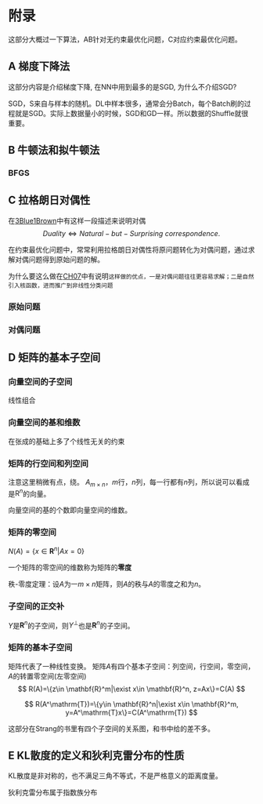 # 附录

这部分大概过一下算法，AB针对无约束最优化问题，C对应约束最优化问题。

## A 梯度下降法
这部分内容是介绍梯度下降, 在NN中用到最多的是SGD, 为什么不介绍SGD?

SGD，S来自与样本的随机。DL中样本很多，通常会分Batch，每个Batch刷的过程就是SGD。实际上数据量小的时候，SGD和GD一样。所以数据的Shuffle就很重要。

## B 牛顿法和拟牛顿法

### BFGS



## C 拉格朗日对偶性

在[3Blue1Brown](https://www.youtube.com/watch?v=LyGKycYT2v0&list=PLZHQObOWTQDPD3MizzM2xVFitgF8hE_ab&index=9)中有这样一段描述来说明对偶
$$
Duality\Leftrightarrow Natural-but-Surprising\ correspondence.
$$


在约束最优化问题中，常常利用拉格朗日对偶性将原问题转化为对偶问题，通过求解对偶问题得到原始问题的解。

为什么要这么做在[CH07](../CH07/README.md)中有说明`这样做的优点，一是对偶问题往往更容易求解；二是自然引入核函数，进而推广到非线性分类问题`

### 原始问题



### 对偶问题



## D 矩阵的基本子空间



### 向量空间的子空间

线性组合

### 向量空间的基和维数

在张成的基础上多了个线性无关的约束

### 矩阵的行空间和列空间

注意这里稍微有点，绕。
$A_{m\times n}$，$m$行，$n$列，每一行都有$n$列，所以说可以看成是$\mathrm{R}^n$的向量。

向量空间的基的个数即向量空间的维数。

### 矩阵的零空间

$N(A)=\{x\in \mathbf{R}^n|Ax=0\}$

一个矩阵的零空间的维数称为矩阵的**零度**

秩-零度定理：设$A$为一$m\times n$矩阵，则$A$的秩与$A$的零度之和为$n$。

### 子空间的正交补

$Y$是$\mathbf{R}^n$的子空间，则$Y^\perp$也是$\mathbf{R}^n$的子空间。

### 矩阵的基本子空间

矩阵代表了一种线性变换。
矩阵$A$有四个基本子空间：列空间，行空间，零空间，$A$的转置零空间(左零空间)
$$
R(A)=\{z\in \mathbf{R}^m|\exist x\in \mathbf{R}^n, z=Ax\}=C(A)
$$

$$
R(A^\mathrm{T})=\{y\in \mathbf{R}^n|\exist x\in \mathbf{R}^m, y=A^\mathrm{T}x\}=C(A^\mathrm{T})
$$

这部分在Strang的书里有四个子空间的关系图，和书中给的差不多。


## E KL散度的定义和狄利克雷分布的性质

KL散度是非对称的，也不满足三角不等式，不是严格意义的距离度量。

狄利克雷分布属于指数族分布